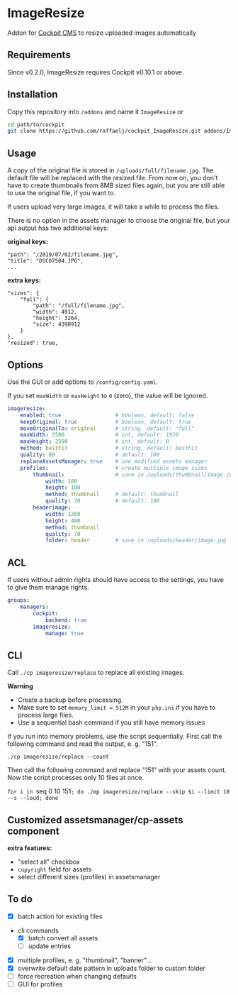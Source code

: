 # ImageResize

Addon for [Cockpit CMS][1] to resize uploaded images automatically

## Requirements

Since v0.2.0, ImageResize requires Cockpit v0.10.1 or above.

## Installation

Copy this repository into `/addons` and name it `ImageResize` or

```bash
cd path/to/cockpit
git clone https://github.com/raffaelj/cockpit_ImageResize.git addons/ImageResize
```

## Usage

A copy of the original file is stored in `/uploads/full/filename.jpg`. The default file will be replaced with the resized file. From now on, you don't have to create thumbnails from 8MB sized files again, but you are still able to use the original file, if you want to.

If users upload very large images, it will take a while to process the files.

There is no option in the assets manager to choose the original file, but your api autput has two additional keys:

**original keys:**

```
"path": "/2019/07/02/filename.jpg",
"title": "DSC07504.JPG",
...
```

**extra keys:**

```
"sizes": {
    "full": {
        "path": "/full/filename.jpg",
        "width": 4912,
        "height": 3264,
        "size": 4390912
    }
},
"resized": true,
```

## Options

Use the GUI or add options to `/config/config.yaml`.

If you set `maxWidth` or `maxHeight` to `0` (zero), the value will be ignored.

```yaml
imageresize:
    enabled: true                 # boolean, default: false
    keepOriginal: true            # boolean, default: true
    moveOriginalTo: original      # string, default: "full"
    maxWidth: 2500                # int, default: 1920
    maxHeight: 2500               # int, default: 0
    method: bestFit               # string, default: bestFit
    quality: 80                   # default: 100
    replaceAssetsManager: true    # use modified assets manager
    profiles:                     # create multiple image sizes
        thumbnail:                # save in /uploads/thumbnail/image.jpg
            width: 100
            height: 100
            method: thumbnail     # default: thumbnail
            quality: 70           # default: 100
        headerimage:
            width: 1200
            height: 400
            method: thumbnail
            quality: 70
            folder: header        # save in /uploads/header/image.jpg
```

## ACL

If users without admin rights should have access to the settings, you have to give them manage rights.

```yaml
groups:
    managers:
        cockpit:
            backend: true
        imageresize:
            manage: true
```

## CLI

Call `./cp imageresize/replace` to replace all existing images.

**Warning**

* Create a backup before processing.
* Make sure to set `memory_limit = 512M` in your `php.ini` if you have to process large files.
* Use a sequential bash command if you still have memory issues

If you run into memory problems, use the script sequentially. First call the following command and read the output, e. g. "151".

`./cp imageresize/replace --count`

Then call the following command and replace "151" with your assets count.
Now the script processes only 10 files at once.

`for i in `seq 0 10 151`; do ./mp imageresize/replace --skip $i --limit 10 --s --loud; done`

## Customized assetsmanager/cp-assets component

**extra features:**

* "select all" checkbox
* `copyright` field for assets
* select different sizes (profiles) in assetsmanager

## To do

* [x] batch action for existing files
* cli commands
  * [x] batch convert all assets
  * [ ] update entries
* [x] multiple profiles, e. g. "thumbnail", "banner"...
* [x] overwrite default date pattern in uploads folder to custom folder
* [ ] force recreation when changing defaults
* [ ] GUI for profiles

[1]: https://github.com/agentejo/cockpit/
